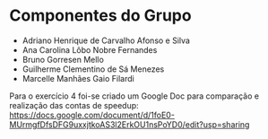 # Componentes do Grupo
* Adriano Henrique de Carvalho Afonso e Silva
* Ana Carolina Lôbo Nobre Fernandes
* Bruno Gorresen Mello
* Guilherme Clementino de Sá Menezes
* Marcelle Manhães Gaio Filardi

Para o exercício 4 foi-se criado um Google Doc para comparação e realização das contas de speedup:
https://docs.google.com/document/d/1foE0-MUrmgfDfsDFG9uxxjtkoAS3l2ErkOU1nsPoYD0/edit?usp=sharing